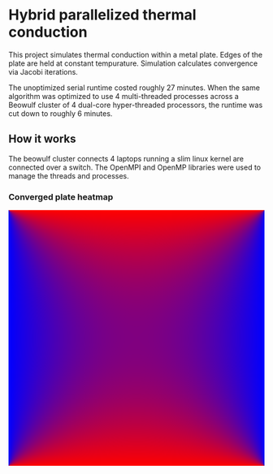 # Hybrid parallelized thermal conduction
This project simulates thermal conduction within a metal plate. Edges of the plate are held at constant tempurature. Simulation calculates convergence via Jacobi iterations.

The unoptimized serial runtime costed roughly 27 minutes. When the same algorithm was optimized to use 4 multi-threaded processes across a Beowulf cluster of 4 dual-core hyper-threaded processors, the runtime was cut down to roughly 6 minutes.

## How it works
The beowulf cluster connects 4 laptops running a slim linux kernel are connected over a switch. The OpenMPI and OpenMP libraries were used to manage the threads and processes. 

### Converged plate heatmap

![Image of Converged Thermal Plate](./ConvergedThermalPlate.png)